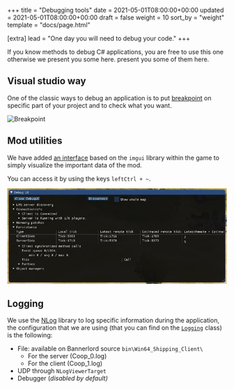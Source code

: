 +++
title = "Debugging tools"
date = 2021-05-01T08:00:00+00:00
updated = 2021-05-01T08:00:00+00:00
draft = false
weight = 10
sort_by = "weight"
template = "docs/page.html"

[extra]
lead = "One day you will need to debug your code."
+++

If you know methods to debug C# applications, you are free to use this one otherwise we present you some here. 
present you some of them here.

## Visual studio way

One of the classic ways to debug an application is to put [breakpoint](https://docs.microsoft.com/en-us/visualstudio/debugger/using-breakpoints?view=vs-2022) on specific part of your project and to check what you want.

![Breakpoint](https://docs.microsoft.com/en-us/visualstudio/debugger/media/vs-2022/breakpoint-execution.png?view=vs-2022)


## Mod utilities

We have added [an interface](https://github.com/Bannerlord-Coop-Team/BannerlordCoop/blob/development/source/Coop/Mod/DebugUtil/DebugUI.cs) based on the ``imgui`` library within the game to simply visualize the important data of the mod.

You can access it by using the keys ``leftCtrl + ~``.

![Debug UI](/debug_ui.jpg)

## Logging

We use the [NLog](https://github.com/nlog/nlog/wiki) library to log specific information during the application, the configuration that we are using (that you can find on the [`Logging`](https://github.com/Bannerlord-Coop-Team/BannerlordCoop/blob/development/source/Coop/Mod/Logging.cs) class) is the following:

- File: available on Bannerlord source `bin\Win64_Shipping_Client\`
    - For the server (Coop_0.log)
    - For the client (Coop_1.log)
- UDP through `NLogViewerTarget`
- Debugger (*disabled by default)*